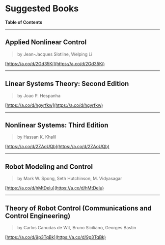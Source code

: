 # Suggested Books

**Table of Contents**

---

## Applied Nonlinear Control

> by Jean-Jacques Slotline, Welping Li
> 

[https://a.co/d/2Gd35Ki](https://a.co/d/2Gd35Ki)

---

## Linear Systems Theory: Second Edition

> by Joao P. Hespanha
> 

[https://a.co/d/hgyrfkw](https://a.co/d/hgyrfkw)

---

## Nonlinear Systems: Third Edition

> by Hassan K. Khalil
> 

[https://a.co/d/2ZAoUQb](https://a.co/d/2ZAoUQb)

---

## Robot Modeling and Control

> by Mark W. Spong, Seth Hutchinson, M. Vidyasagar
> 

[https://a.co/d/hMtDeIu](https://a.co/d/hMtDeIu)

---

## Theory of Robot Control (Communications and Control Engineering)

> by Carlos Canudas de Wit, Bruno Siciliano, Georges Bastin
> 

[https://a.co/d/9p3TqBk](https://a.co/d/9p3TqBk)